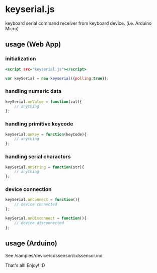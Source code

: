 # keyserial.js

keyboard serial command receiver from keyboard device. (i.e. Arduino Micro)

## usage (Web App)

### initialization

```index.html
<script src="keyserial.js"></script>
```

```js
var keySerial = new keyserial({polling:true});
```

### handling numeric data

```js
keySerial.onValue = function(val){
	// anything
};
```

### handling primitive keycode

```js
keySerial.onKey = function(keyCode){
	// anything
};
```

### handling serial charactors

```js
keySerial.onString = function(str){
	// anything
};
```

### device connection

```js
keySerial.onConnect = function(){
	// device connected
};

keySerial.onDisconnect = function(){
	// device disconnected
};
```

## usage (Arduino)

See /samples/device/cdssensor/cdssensor.ino


That's all!
Enjoy! :D


